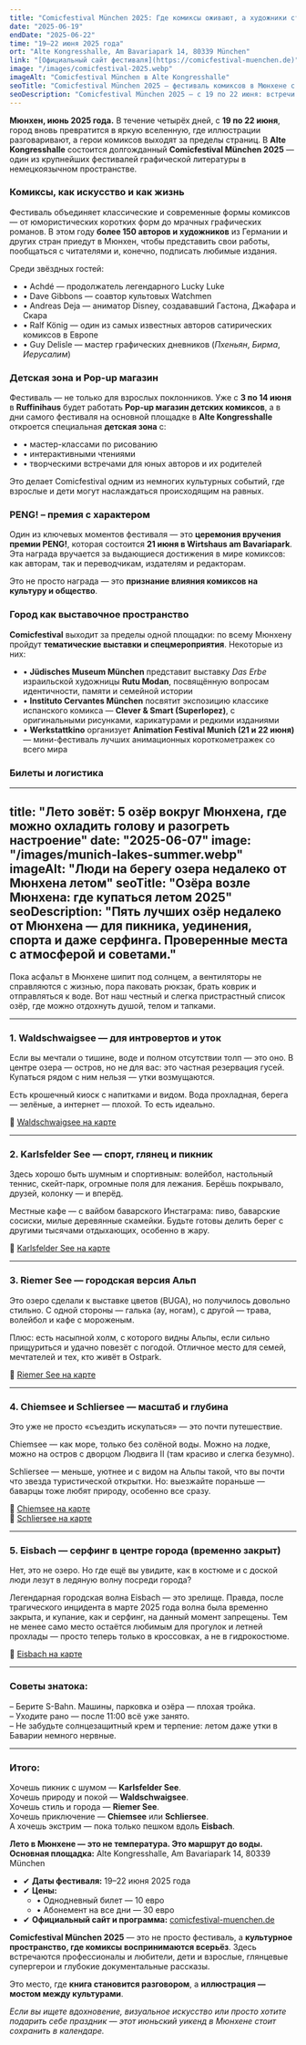 ```yaml
---
title: "Comicfestival München 2025: Где комиксы оживают, а художники становятся ближе"
date: "2025-06-19"
endDate: "2025-06-22"
time: "19–22 июня 2025 года"
ort: "Alte Kongresshalle, Am Bavariapark 14, 80339 München"
link: "[Официальный сайт фестиваля](https://comicfestival-muenchen.de)"
image: "/images/comicfestival-2025.webp"
imageAlt: "Comicfestival München в Alte Kongresshalle"
seoTitle: "Comicfestival München 2025 — фестиваль комиксов в Мюнхене с 19 по 22 июня"
seoDescription: "Comicfestival München 2025 — с 19 по 22 июня: встречи с художниками, выставки по всему городу, детская зона и премия PENG! в Alte Kongresshalle. Билеты от 10 евро."
---
```


**Мюнхен, июнь 2025 года.** В течение четырёх дней, с **19 по 22 июня**, город вновь превратится в яркую вселенную, где иллюстрации разговаривают, а герои комиксов выходят за пределы страниц. В **Alte Kongresshalle** состоится долгожданный **Comicfestival München 2025** — один из крупнейших фестивалей графической литературы в немецкоязычном пространстве.

### Комиксы, как искусство и как жизнь

Фестиваль объединяет классические и современные формы комиксов — от юмористических коротких форм до мрачных графических романов. В этом году **более 150 авторов и художников** из Германии и других стран приедут в Мюнхен, чтобы представить свои работы, пообщаться с читателями и, конечно, подписать любимые издания.

Среди звёздных гостей:

- • Achdé — продолжатель легендарного Lucky Luke  
- • Dave Gibbons — соавтор культовых Watchmen  
- • Andreas Deja — аниматор Disney, создававший Гастона, Джафара и Скара  
- • Ralf König — один из самых известных авторов сатирических комиксов в Европе  
- • Guy Delisle — мастер графических дневников (*Пхеньян*, *Бирма*, *Иерусалим*)  

### Детская зона и Pop-up магазин

Фестиваль — не только для взрослых поклонников. Уже с **3 по 14 июня** в **Ruffinihaus** будет работать **Pop-up магазин детских комиксов**, а в дни самого фестиваля на основной площадке в **Alte Kongresshalle** откроется специальная **детская зона** с:

- • мастер-классами по рисованию  
- • интерактивными чтениями  
- • творческими встречами для юных авторов и их родителей  

Это делает Comicfestival одним из немногих культурных событий, где взрослые и дети могут наслаждаться происходящим на равных.

### PENG! – премия с характером

Один из ключевых моментов фестиваля — это **церемония вручения премии PENG!**, которая состоится **21 июня в Wirtshaus am Bavariapark**. Эта награда вручается за выдающиеся достижения в мире комиксов: как авторам, так и переводчикам, издателям и редакторам.  

Это не просто награда — это **признание влияния комиксов на культуру и общество**.

### Город как выставочное пространство

**Comicfestival** выходит за пределы одной площадки: по всему Мюнхену пройдут **тематические выставки и спецмероприятия**. Некоторые из них:

- • **Jüdisches Museum München** представит выставку *Das Erbe* израильской художницы **Rutu Modan**, посвящённую вопросам идентичности, памяти и семейной истории  
- • **Instituto Cervantes München** посвятит экспозицию классике испанского комикса — **Clever & Smart (Superlopez)**, с оригинальными рисунками, карикатурами и редкими изданиями  
- • **Werkstattkino** организует **Animation Festival Munich (21 и 22 июня)** — мини-фестиваль лучших анимационных короткометражек со всего мира  

### Билеты и логистика

---
title: "Лето зовёт: 5 озёр вокруг Мюнхена, где можно охладить голову и разогреть настроение"
date: "2025-06-07"
image: "/images/munich-lakes-summer.webp"
imageAlt: "Люди на берегу озера недалеко от Мюнхена летом"
seoTitle: "Озёра возле Мюнхена: где купаться летом 2025"
seoDescription: "Пять лучших озёр недалеко от Мюнхена — для пикника, уединения, спорта и даже серфинга. Проверенные места с атмосферой и советами."
---

Пока асфальт в Мюнхене шипит под солнцем, а вентиляторы не справляются с жизнью, пора паковать рюкзак, брать коврик и отправляться к воде. Вот наш честный и слегка пристрастный список озёр, где можно отдохнуть душой, телом и тапками.

---

### 1. Waldschwaigsee — для интровертов и уток

Если вы мечтали о тишине, воде и полном отсутствии толп — это оно. В центре озера — остров, но не для вас: это частная резервация гусей. Купаться рядом с ним нельзя — утки возмущаются.

Есть крошечный киоск с напитками и видом. Вода прохладная, берега — зелёные, а интернет — плохой. То есть идеально.

📍 [Waldschwaigsee на карте](https://maps.app.goo.gl/YmKHvD9x2aYvW8RZA)

---

### 2. Karlsfelder See — спорт, глянец и пикник

Здесь хорошо быть шумным и спортивным: волейбол, настольный теннис, скейт-парк, огромные поля для лежания. Берёшь покрывало, друзей, колонку — и вперёд.

Местные кафе — с вайбом баварского Инстаграма: пиво, баварские сосиски, милые деревянные скамейки. Будьте готовы делить берег с другими тысячами отдыхающих, особенно в жару.

📍 [Karlsfelder See на карте](https://maps.app.goo.gl/BDGp6j8UN2FVqtbZ9)

---

### 3. Riemer See — городская версия Альп

Это озеро сделали к выставке цветов (BUGA), но получилось довольно стильно. С одной стороны — галька (ау, ногам), с другой — трава, волейбол и кафе с мороженым.

Плюс: есть насыпной холм, с которого видны Альпы, если сильно прищуриться и удачно повезёт с погодой. Отличное место для семей, мечтателей и тех, кто живёт в Ostpark.

📍 [Riemer See на карте](https://maps.app.goo.gl/YjqLk9XTy8gvfAoB7)

---

### 4. Chiemsee и Schliersee — масштаб и глубина

Это уже не просто «съездить искупаться» — это почти путешествие.

Chiemsee — как море, только без солёной воды. Можно на лодке, можно на остров с дворцом Людвига II (там красиво и слегка безумно).

Schliersee — меньше, уютнее и с видом на Альпы такой, что вы почти что звезда туристической открытки. Но: выезжайте пораньше — баварцы тоже любят природу, особенно все сразу.

📍 [Chiemsee на карте](https://maps.app.goo.gl/7zv6CyATuPHcrGwy9)  
📍 [Schliersee на карте](https://maps.app.goo.gl/ubHdoKZmkXcLxqgdA)

---

### 5. Eisbach — серфинг в центре города (временно закрыт)

Нет, это не озеро. Но где ещё вы увидите, как в костюме и с доской люди лезут в ледяную волну посреди города?

Легендарная городская волна Eisbach — это зрелище. Правда, после трагического инцидента в марте 2025 года волна была временно закрыта, и купание, как и серфинг, на данный момент запрещены. Тем не менее само место остаётся любимым для прогулок и летней прохлады — просто теперь только в кроссовках, а не в гидрокостюме.

📍 [Eisbach на карте](https://maps.app.goo.gl/oR9QEjCEW9zhcVyV8)

---

### Советы знатока:

– Берите S-Bahn. Машины, парковка и озёра — плохая тройка.  
– Уходите рано — после 11:00 всё уже занято.  
– Не забудьте солнцезащитный крем и терпение: летом даже утки в Баварии немного нервные.

---

### Итого:

Хочешь пикник с шумом — **Karlsfelder See**.  
Хочешь природу и покой — **Waldschwaigsee**.  
Хочешь стиль и города — **Riemer See**.  
Хочешь приключение — **Chiemsee** или **Schliersee**.  
А хочешь экстрим — пока только пешком вдоль **Eisbach**.

**Лето в Мюнхене — это не температура. Это маршрут до воды.**
**Основная площадка:** Alte Kongresshalle, Am Bavariapark 14, 80339 München  
- ✔ **Даты фестиваля:** 19–22 июня 2025 года  
- ✔ **Цены:**  
  - • Однодневный билет — 10 евро  
  - • Абонемент на все дни — 30 евро  
- ✔ **Официальный сайт и программа:** [comicfestival-muenchen.de](https://comicfestival-muenchen.de)  


**Comicfestival München 2025** — это не просто фестиваль, а **культурное пространство, где комиксы воспринимаются всерьёз**. Здесь встречаются профессионалы и любители, дети и взрослые, глянцевые супергерои и глубокие документальные рассказы.  

Это место, где **книга становится разговором**, а **иллюстрация — мостом между культурами**.  

_Если вы ищете вдохновение, визуальное искусство или просто хотите подарить себе праздник — этот июньский уикенд в Мюнхене стоит сохранить в календаре._
